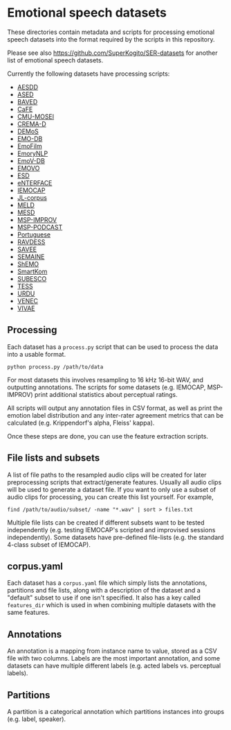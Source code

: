 # Emotional speech datasets
These directories contain metadata and scripts for processing emotional
speech datasets into the format required by the scripts in this
repository.

Please see also https://github.com/SuperKogito/SER-datasets for another
list of emotional speech datasets.

Currently the following datasets have processing scripts:
- [AESDD](http://m3c.web.auth.gr/research/aesdd-speech-emotion-recognition/)
- [ASED](https://github.com/wgwangang/ASED_V1)
- [BAVED](https://www.kaggle.com/a13x10/basic-arabic-vocal-emotions-dataset)
- [CaFE](https://zenodo.org/record/1478765)
- [CMU-MOSEI](http://multicomp.cs.cmu.edu/resources/cmu-mosei-dataset/)
- [CREMA-D](https://github.com/CheyneyComputerScience/CREMA-D)
- [DEMoS](https://zenodo.org/record/2544829)
- [EMO-DB](http://emodb.bilderbar.info/)
- [EmoFilm](https://zenodo.org/record/1326428)
- [EmoryNLP](https://github.com/declare-lab/MELD/)
- [EmoV-DB](https://github.com/numediart/EmoV-DB)
- [EMOVO](http://voice.fub.it/activities/corpora/emovo/index.html)
- [ESD](https://github.com/HLTSingapore/Emotional-Speech-Data)
- [eNTERFACE](http://www.enterface.net/results/)
- [IEMOCAP](https://sail.usc.edu/iemocap/)
- [JL-corpus](https://www.kaggle.com/tli725/jl-corpus)
- [MELD](https://github.com/declare-lab/MELD/)
- [MESD](https://data.mendeley.com/datasets/cy34mh68j9/3)
- [MSP-IMPROV](https://ecs.utdallas.edu/research/researchlabs/msp-lab/MSP-Improv.html)
- [MSP-PODCAST](https://ecs.utdallas.edu/research/researchlabs/msp-lab/MSP-Podcast.html)
- [Portuguese](https://link.springer.com/article/10.3758/BRM.42.1.74)
- [RAVDESS](https://zenodo.org/record/1188976)
- [SAVEE](http://kahlan.eps.surrey.ac.uk/savee/)
- [SEMAINE](https://semaine-db.eu/)
- [ShEMO](https://github.com/mansourehk/ShEMO)
- [SmartKom](https://clarin.phonetik.uni-muenchen.de/BASRepository/index.php)
- [SUBESCO](https://zenodo.org/record/4526477)
- [TESS](https://tspace.library.utoronto.ca/handle/1807/24487/)
- [URDU](https://github.com/siddiquelatif/URDU-Dataset/)
- [VENEC](https://www.nature.com/articles/s41562-019-0533-6)
- [VIVAE](https://zenodo.org/record/4066235)

## Processing
Each dataset has a `process.py` script that can be used to process the
data into a usable format.
```
python process.py /path/to/data
```
For most datasets this involves resampling to 16 kHz 16-bit WAV, and
outputting annotations. The scripts for some datasets (e.g. IEMOCAP,
MSP-IMPROV) print additional statistics about perceptual ratings.

All scripts will output any annotation files in CSV format, as well as
print the emotion label distribution and any inter-rater agreement
metrics that can be calculated (e.g. Krippendorf's alpha, Fleiss'
kappa).

Once these steps are done, you can use the feature extraction scripts.

## File lists and subsets
A list of file paths to the resampled audio clips will be created for
later preprocessing scripts that extract/generate features. Usually all
audio clips will be used to generate a dataset file. If you want to only
use a subset of audio clips for processing, you can create this list
yourself. For example,
```
find /path/to/audio/subset/ -name "*.wav" | sort > files.txt
```
Multiple file lists can be created if different subsets want to be
tested independently (e.g. testing IEMOCAP's scripted and improvised
sessions independently). Some datasets have pre-defined file-lists (e.g.
the standard 4-class subset of IEMOCAP).

## corpus.yaml
Each dataset has a `corpus.yaml` file which simply lists the
annotations, partitions and file lists, along with a description of the
dataset and a "default" subset to use if one isn't specified. It also
has a key called `features_dir` which is used in when combining multiple
datasets with the same features.

## Annotations
An annotation is a mapping from instance name to value, stored as a CSV
file with two columns. Labels are the most important annotation, and
some datasets can have multiple different labels (e.g. acted labels vs.
perceptual labels).

## Partitions
A partition is a categorical annotation which partitions instances into
groups (e.g. label, speaker).
